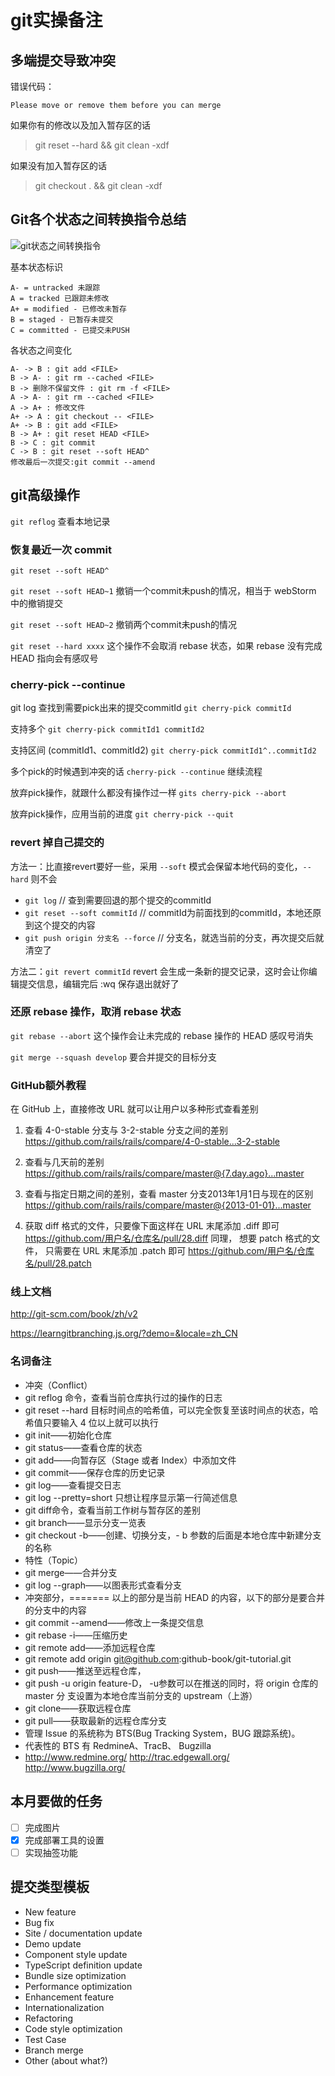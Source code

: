 # git实操备注

## 多端提交导致冲突

错误代码：

    Please move or remove them before you can merge

如果你有的修改以及加入暂存区的话

>git reset --hard && git clean -xdf

如果没有加入暂存区的话

>git checkout . && git clean -xdf

## Git各个状态之间转换指令总结

<img src="../img/git-lifecycle.png" alt="git状态之间转换指令" />

基本状态标识

    A- = untracked 未跟踪
    A = tracked 已跟踪未修改
    A+ = modified - 已修改未暂存
    B = staged - 已暂存未提交
    C = committed - 已提交未PUSH

各状态之间变化

    A- -> B : git add <FILE>
    B -> A- : git rm --cached <FILE>
    B -> 删除不保留文件 : git rm -f <FILE>
    A -> A- : git rm --cached <FILE>
    A -> A+ : 修改文件
    A+ -> A : git checkout -- <FILE>
    A+ -> B : git add <FILE>
    B -> A+ : git reset HEAD <FILE>
    B -> C : git commit
    C -> B : git reset --soft HEAD^
    修改最后一次提交:git commit --amend

## git高级操作

`git reflog` 查看本地记录

### 恢复最近一次 commit

`git reset --soft HEAD^`

`git reset --soft HEAD~1` 撤销一个commit未push的情况，相当于 webStorm 中的撤销提交

`git reset --soft HEAD~2` 撤销两个commit未push的情况

`git reset --hard xxxx` 这个操作不会取消 rebase 状态，如果 rebase 没有完成 HEAD 指向会有感叹号

### cherry-pick --continue

git log 查找到需要pick出来的提交commitId
`git cherry-pick commitId`

支持多个
`git cherry-pick commitId1 commitId2`

支持区间 (commitId1、commitId2)
`git cherry-pick commitId1^..commitId2`

多个pick的时候遇到冲突的话 `cherry-pick --continue` 继续流程

放弃pick操作，就跟什么都没有操作过一样
`gits cherry-pick --abort`

放弃pick操作，应用当前的进度
`git cherry-pick --quit`

### revert 掉自己提交的

方法一：比直接revert要好一些，采用 `--soft` 模式会保留本地代码的变化，`--hard` 则不会

- `git log` // 查到需要回退的那个提交的commitId
- `git reset --soft commitId` // commitId为前面找到的commitId，本地还原到这个提交的内容
- `git push origin 分支名 --force` // 分支名，就选当前的分支，再次提交后就清空了

方法二：`git revert commitId`
revert 会生成一条新的提交记录，这时会让你编辑提交信息，编辑完后 :wq 保存退出就好了

### 还原 rebase 操作，取消 rebase 状态

`git rebase --abort` 这个操作会让未完成的 rebase 操作的 HEAD 感叹号消失

`git merge --squash develop` 要合并提交的目标分支

### GitHub额外教程

在 GitHub 上，直接修改 URL 就可以让用户以多种形式查看差别

1. 查看 4-0-stable 分支与 3-2-stable 分支之间的差别
<https://github.com/rails/rails/compare/4-0-stable...3-2-stable>

1. 查看与几天前的差别
<https://github.com/rails/rails/compare/master@{7.day.ago}...master>

1. 查看与指定日期之间的差别，查看 master 分支2013年1月1日与现在的区别
<https://github.com/rails/rails/compare/master@{2013-01-01}...master>

1. 获取 diff 格式的文件，只要像下面这样在 URL 末尾添加 .diff 即可
<https://github.com/用户名/仓库名/pull/28.diff>
同理， 想要 patch 格式的文件， 只需要在 URL 末尾添加 .patch 即可
<https://github.com/用户名/仓库名/pull/28.patch>

### 线上文档

<http://git-scm.com/book/zh/v2>

<https://learngitbranching.js.org/?demo=&locale=zh_CN>

### 名词备注

- 冲突（Conflict）
- git reflog 命令，查看当前仓库执行过的操作的日志
- git reset --hard 目标时间点的哈希值，可以完全恢复至该时间点的状态，哈希值只要输入 4 位以上就可以执行
- git init——初始化仓库
- git status——查看仓库的状态
- git add——向暂存区（Stage 或者 Index）中添加文件
- git commit——保存仓库的历史记录
- git log——查看提交日志
- git log --pretty=short 只想让程序显示第一行简述信息
- git diff命令，查看当前工作树与暂存区的差别
- git branch——显示分支一览表
- git checkout -b——创建、切换分支，- b 参数的后面是本地仓库中新建分支的名称
- 特性（Topic）
- git merge——合并分支
- git log --graph——以图表形式查看分支
- 冲突部分，======= 以上的部分是当前 HEAD 的内容，以下的部分是要合并的分支中的内容
- git commit --amend——修改上一条提交信息
- git rebase -i——压缩历史
- git remote add——添加远程仓库
- git remote add origin git@github.com:github-book/git-tutorial.git
- git push——推送至远程仓库，
- git push -u origin feature-D， -u参数可以在推送的同时，将 origin 仓库的 master 分
  支设置为本地仓库当前分支的 upstream（上游）
- git clone——获取远程仓库
- git pull——获取最新的远程仓库分支
- 管理 Issue 的系统称为 BTS(Bug Tracking System，BUG 跟踪系统)。
- 代表性的 BTS 有 RedmineA、TracB、  Bugzilla
- http://www.redmine.org/
  http://trac.edgewall.org/
  http://www.bugzilla.org/

## 本月要做的任务

- [ ] 完成图片
- [x] 完成部署工具的设置
- [ ] 实现抽签功能

## 提交类型模板

- New feature
- Bug fix
- Site / documentation update
- Demo update
- Component style update
- TypeScript definition update
- Bundle size optimization
- Performance optimization
- Enhancement feature
- Internationalization
- Refactoring
- Code style optimization
- Test Case
- Branch merge
- Other (about what?)
